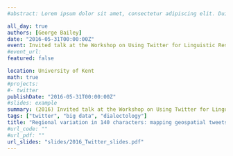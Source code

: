 ```yaml
---
#abstract: Lorem ipsum dolor sit amet, consectetur adipiscing elit. Duis posuere tellusac convallis placerat. Proin tincidunt magna sed ex sollicitudin condimentum. Sed ac faucibus dolor, scelerisque sollicitudin nisi. Cras purus urna, suscipit quis sapien eu, pulvinar tempor diam.

all_day: true
authors: [George Bailey]
date: "2016-05-31T00:00:00Z"
event: Invited talk at the Workshop on Using Twitter for Linguistic Research
#event_url: 
featured: false

location: University of Kent
math: true
#projects:
#- twitter
publishDate: "2016-05-31T00:00:00Z"
#slides: example
summary: (2016) Invited talk at the Workshop on Using Twitter for Linguistic Research
tags: ["twitter", "big data", "dialectology"]
title: "Regional variation in 140 characters: mapping geospatial tweets"
#url_code: ""
#url_pdf: ""
url_slides: "slides/2016_Twitter_slides.pdf"
---
```

